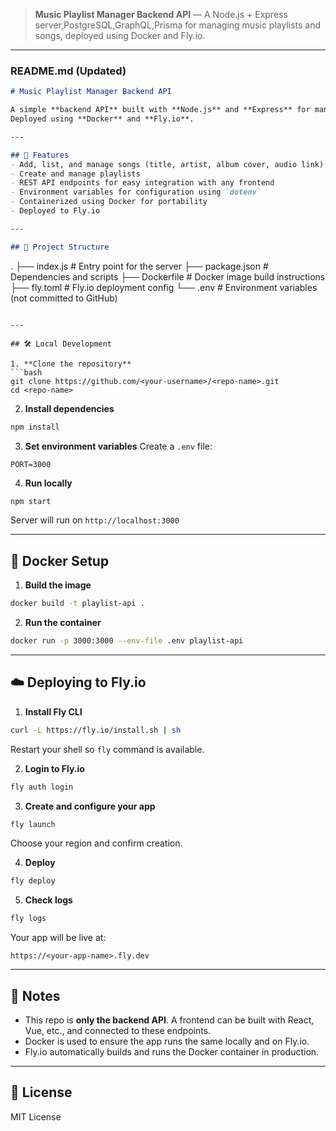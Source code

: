 > **Music Playlist Manager Backend API** — A Node.js + Express server,PostgreSQL,GraphQL,Prisma for managing music playlists and songs, deployed using Docker and Fly.io.

---

### README.md (Updated)

```markdown
# Music Playlist Manager Backend API

A simple **backend API** built with **Node.js** and **Express** for managing songs and playlists.  
Deployed using **Docker** and **Fly.io**.

---

## 🚀 Features
- Add, list, and manage songs (title, artist, album cover, audio link)
- Create and manage playlists
- REST API endpoints for easy integration with any frontend
- Environment variables for configuration using `dotenv`
- Containerized using Docker for portability
- Deployed to Fly.io

---

## 📂 Project Structure
```

.
├── index.js          # Entry point for the server
├── package.json      # Dependencies and scripts
├── Dockerfile        # Docker image build instructions
├── fly.toml          # Fly.io deployment config
└── .env              # Environment variables (not committed to GitHub)

````

---

## 🛠️ Local Development

1. **Clone the repository**
```bash
git clone https://github.com/<your-username>/<repo-name>.git
cd <repo-name>
````

2. **Install dependencies**

```bash
npm install
```

3. **Set environment variables**
   Create a `.env` file:

```env
PORT=3000
```

4. **Run locally**

```bash
npm start
```

Server will run on `http://localhost:3000`

---

## 🐳 Docker Setup

1. **Build the image**

```bash
docker build -t playlist-api .
```

2. **Run the container**

```bash
docker run -p 3000:3000 --env-file .env playlist-api
```

---

## ☁️ Deploying to Fly.io

1. **Install Fly CLI**

```bash
curl -L https://fly.io/install.sh | sh
```

Restart your shell so `fly` command is available.

2. **Login to Fly.io**

```bash
fly auth login
```

3. **Create and configure your app**

```bash
fly launch
```

Choose your region and confirm creation.

4. **Deploy**

```bash
fly deploy
```

5. **Check logs**

```bash
fly logs
```

Your app will be live at:

```
https://<your-app-name>.fly.dev
```

---

## 📌 Notes

* This repo is **only the backend API**. A frontend can be built with React, Vue, etc., and connected to these endpoints.
* Docker is used to ensure the app runs the same locally and on Fly.io.
* Fly.io automatically builds and runs the Docker container in production.

---

## 📜 License

MIT License

```
